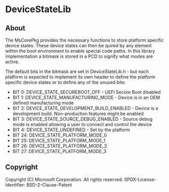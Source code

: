 # DeviceStateLib

## About

The MsCorePkg provides the necessary functions to store platform specific device states.  These device states can then be quired by any element within the boot environment to enable special code paths.  In this library implementation a bitmask is stored in a PCD to signify what modes are active.

The default bits in the bitmask are set in DeviceStateLib.h - but each platform is expected to implement its own header to define the platform specific device states or to define any of the unused bits:

* BIT 0:  DEVICE_STATE_SECUREBOOT_OFF - UEFI Secure Boot disabled
* BIT 1:  DEVICE_STATE_MANUFACTURING_MODE - Device is in an OEM defined manufacturing mode
* BIT 2:  DEVICE_STATE_DEVELOPMENT_BUILD_ENABLED - Device is a development build.  Non-production features might be enabled
* BIT 3:  DEVICE_STATE_SOURCE_DEBUG_ENABLED - Source debug mode is enabled allowing a user to connect and control the device
* BIT 4:  DEVICE_STATE_UNDEFINED - Set by the platform
* BIT 24: DEVICE_STATE_PLATFORM_MODE_0
* BIT 25: DEVICE_STATE_PLATFORM_MODE_1
* BIT 26: DEVICE_STATE_PLATFORM_MODE_2
* BIT 27: DEVICE_STATE_PLATFORM_MODE_3

## Copyright

Copyright (C) Microsoft Corporation. All rights reserved.
SPDX-License-Identifier: BSD-2-Clause-Patent
